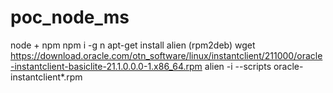 # poc_node_ms

node + npm
npm i -g n
apt-get install alien (rpm2deb)
 wget https://download.oracle.com/otn_software/linux/instantclient/211000/oracle-instantclient-basiclite-21.1.0.0.0-1.x86_64.rpm
alien -i --scripts oracle-instantclient*.rpm

